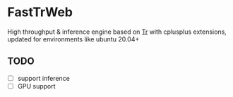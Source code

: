 # FastTrWeb

High throughput & inference engine based on [Tr](https://github.com/myhub/tr) with cplusplus extensions, updated for environments like ubuntu 20.04+

## TODO
+ [ ] support inference
+ [ ] GPU support

